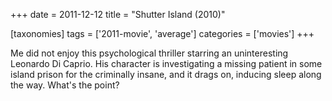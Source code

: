 +++
date = 2011-12-12
title = "Shutter Island (2010)"

[taxonomies]
tags = ['2011-movie', 'average']
categories = ['movies']
+++

Me did not enjoy this psychological thriller starring an uninteresting
Leonardo Di Caprio. His character is investigating a missing patient in
some island prison for the criminally insane, and it drags on, inducing
sleep along the way. What's the point?
